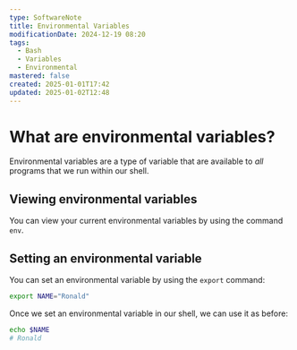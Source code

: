 ```yaml
---
type: SoftwareNote
title: Environmental Variables
modificationDate: 2024-12-19 08:20
tags:
  - Bash
  - Variables
  - Environmental
mastered: false
created: 2025-01-01T17:42
updated: 2025-01-02T12:48
---
```


# What are environmental variables?

Environmental variables are a type of variable that are available to *all* programs that we run within our shell.

## Viewing environmental variables

You can view your current environmental variables by using the command `env`.

## Setting an environmental variable

You can set an environmental variable by using the `export` command:

```bash
export NAME="Ronald"
```

Once we set an environmental variable in our shell, we can use it as before:

```bash
echo $NAME
# Ronald
```


